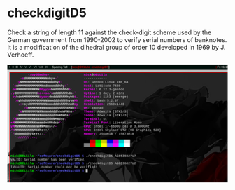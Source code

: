 # checkdigitD5
Check a string of length 11 against the check-digit scheme used by the German government from 1990-2002 to verify serial numbers of banknotes. It is a modification of the dihedral group of order 10 developed in 1969 by J. Verhoeff.

![Screenshot](./screenshot.png)
